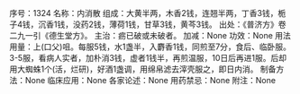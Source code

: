 序号：1324
名称：内消散
组成：大黄半两，木香2钱，连翘半两，丁香3钱，栀子4钱，沉香1钱，没药2钱，薄荷1钱，甘草3钱，黄芩3钱。
出处：《普济方》卷二九一引《德生堂方》。
主治：疬已破或未破者。
加减：None
功效：None
用法用量：上(口父)咀。每服5钱，水1盏半，入麝香1钱，同煎至7分，食后、临卧服。3-5服，看病人实者，加朴消3钱，虚者1钱半，再煎温服，10日后再进1服。后却用大蜘蛛1个(活，烂研)，好酒1盏调，用绵帛滤去滓壳服之，即日内消。
制备方法：None
临床应用：None
各家论述：None
用药禁忌：None
附注：None
